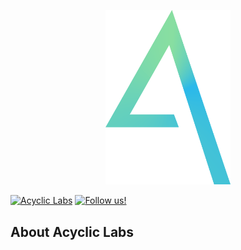 <p align="center"><a href="https://acycliclabs.com" target="_blank"><img alt="Acyclic Labs" title="Web3 RnD" src="https://raw.githubusercontent.com/acycliclabs/.github/main/logo.png" width="200px">
</a>
</p>



[![Acyclic Labs](https://img.shields.io/badge/Acyclic%20Labs-blue)](https://acycliclabs.com)
[![Follow us!](https://img.shields.io/twitter/follow/acycliclabs?color=%238C8DFC&label=Follow%20%40AcyclicLabs&style=flat)](https://twitter.com/acycliclabs)

## About Acyclic Labs

